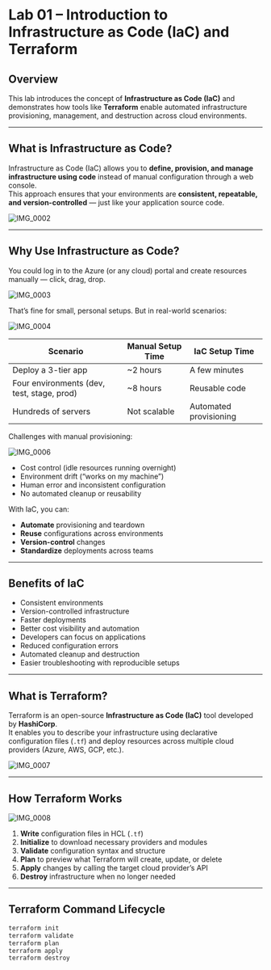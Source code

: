 # Lab 01 – Introduction to Infrastructure as Code (IaC) and Terraform

## Overview

This lab introduces the concept of **Infrastructure as Code (IaC)** and demonstrates how tools like **Terraform** enable automated infrastructure provisioning, management, and destruction across cloud environments.

---

## What is Infrastructure as Code?

Infrastructure as Code (IaC) allows you to **define, provision, and manage infrastructure using code** instead of manual configuration through a web console.  
This approach ensures that your environments are **consistent, repeatable, and version-controlled** — just like your application source code.

![IMG_0002](https://github.com/user-attachments/assets/2545a52b-c147-4f84-8d6c-0a030c70c558)

---

## Why Use Infrastructure as Code?

You could log in to the Azure (or any cloud) portal and create resources manually — click, drag, drop.

![IMG_0003](https://github.com/user-attachments/assets/8a1a7732-2ddc-4c9e-bf94-e78e8543cb79)

That’s fine for small, personal setups. But in real-world scenarios:

![IMG_0004](https://github.com/user-attachments/assets/04f6fb0e-5200-4026-a629-b48aeac8c9ea)

| Scenario | Manual Setup Time | IaC Setup Time |
|-----------|------------------|----------------|
| Deploy a 3-tier app | ~2 hours | A few minutes |
| Four environments (dev, test, stage, prod) | ~8 hours | Reusable code |
| Hundreds of servers | Not scalable | Automated provisioning |


Challenges with manual provisioning:

![IMG_0006](https://github.com/user-attachments/assets/21549f34-a10f-4778-b2dd-19eede84681d)

- Cost control (idle resources running overnight)
- Environment drift (“works on my machine”)
- Human error and inconsistent configuration
- No automated cleanup or reusability


With IaC, you can:



- **Automate** provisioning and teardown  
- **Reuse** configurations across environments  
- **Version-control** changes  
- **Standardize** deployments across teams

---

## Benefits of IaC
- Consistent environments  
- Version-controlled infrastructure  
- Faster deployments  
- Better cost visibility and automation  
- Developers can focus on applications  
- Reduced configuration errors  
- Automated cleanup and destruction  
- Easier troubleshooting with reproducible setups  


---

## What is Terraform?

Terraform is an open-source **Infrastructure as Code (IaC)** tool developed by **HashiCorp**.  
It enables you to describe your infrastructure using declarative configuration files (`.tf`) and deploy resources across multiple cloud providers (Azure, AWS, GCP, etc.).

![IMG_0007](https://github.com/user-attachments/assets/72d008d1-82eb-4aad-aaca-addd1d20aa6f)

---

## How Terraform Works

![IMG_0008](https://github.com/user-attachments/assets/3b8cddf0-66cd-436c-a0ae-e2ef51b00613)

1. **Write** configuration files in HCL (`.tf`)  
2. **Initialize** to download necessary providers and modules  
3. **Validate** configuration syntax and structure  
4. **Plan** to preview what Terraform will create, update, or delete  
5. **Apply** changes by calling the target cloud provider’s API  
6. **Destroy** infrastructure when no longer needed  


---

## Terraform Command Lifecycle

```bash
terraform init
terraform validate
terraform plan
terraform apply
terraform destroy
